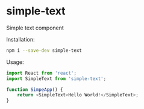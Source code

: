 # simple-text

Simple text component

Installation:

```bash
npm i --save-dev simple-text
```

Usage:

```js
import React from 'react';
import SimpleText from 'simple-text';

function SimpeApp() {
    return <SimpleText>Hello World!</SimpleText>;
}
```
